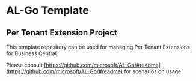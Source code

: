 # AL-Go Template
## Per Tenant Extension Project
This template repository can be used for managing Per Tenant Extensions for Business Central.

Please consult [https://github.com/microsoft/AL-Go/#readme](https://github.com/microsoft/AL-Go/#readme) for scenarios on usage
